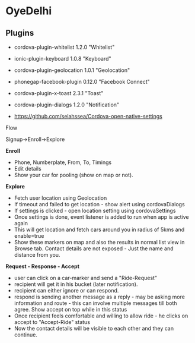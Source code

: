 # OyeDelhi #

## Plugins ##
* cordova-plugin-whitelist 1.2.0 "Whitelist"
* ionic-plugin-keyboard 1.0.8 "Keyboard"

* cordova-plugin-geolocation 1.0.1 "Geolocation"
* phonegap-facebook-plugin 0.12.0 "Facebook Connect"

* cordova-plugin-x-toast 2.3.1 "Toast"
* cordova-plugin-dialogs 1.2.0 "Notification"

* https://github.com/selahssea/Cordova-open-native-settings


Flow

Signup->Enroll->Explore

**Enroll**

* Phone, Numberplate, From, To, Timings
* Edit details
* Show your car for pooling (show on map or not).

**Explore**
* Fetch user location using Geolocation
* If timeout and failed to get location - show alert using cordovaDialogs
* If settings is clicked - open location setting using cordovaSettings
* Once settings is done, event listener is added to run when app is active again
* This will get location and fetch cars around you in radius of 5kms and enable=true
* Show these markers on map and also the results in normal list view in Browse tab. Contact details are not exposed - Just the name and distance from you.

**Request - Response - Accept**
* user can click on a car-marker and send a "Ride-Request"
* recipient will get it in his bucket (later notification).
* recipient can either ignore or can respond.
* respond is sending another message as a reply - may be asking more information and route - this can involve multiple messages till both agree. Show accept on top while in this status
* Once recipient feels comfortable and willing to allow ride - he clicks on accept to "Accept-Ride" status
* Now the contact details will be visible to each other and they can continue.